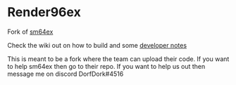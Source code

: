 # Render96ex
Fork of [sm64ex](https://github.com/sm64pc/sm64ex)

Check the wiki out on how to build and some [developer notes](https://github.com/Render96/Render96ex/wiki)

This is meant to be a fork where the team can upload their code.
If you want to help sm64ex then go to their repo. 
If you want to help us out then message me on discord DorfDork#4516
